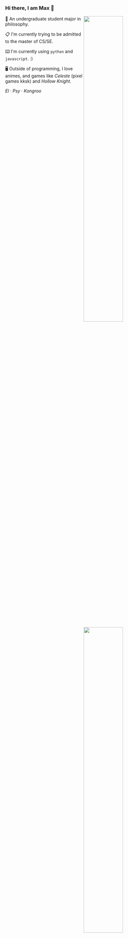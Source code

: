 ### Hi there, I am Max 👋
<img align="right" width="50%" src="https://github-readme-stats.vercel.app/api/top-langs/?username=MaxChang3&layout=compact&hide=scss,html,ejs,nunjucks,css,batchfile&langs_count=4" >

 <img align="right" width="50%"  src="https://github-readme-stats.vercel.app/api?username=MaxChang3" >

🏫 An undergraduate student major in philosophy. 

📋 I'm currently trying to be admitted to the master of CS/SE.

⌨️ I'm currently using `python` and `javascript`. :)

🖥️  Outside of programming, I love animes, and games like *Celeste* (pixel games kksk) and *Hollow Knight*.

*El · Psy · Kongroo*

